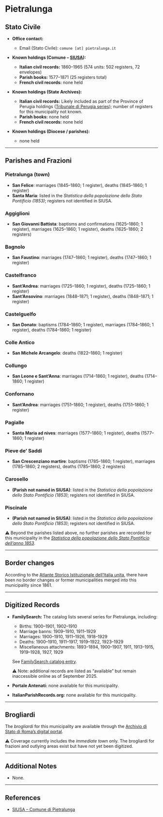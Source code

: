 # Pietralunga

## Stato Civile

* **Office contact:**

  * Email (Stato Civile): `comune [at] pietralunga.it`

* **Known holdings (Comune – [SIUSA](https://siusa-archivi.cultura.gov.it/cgi-bin/siusa/pagina.pl?TipoPag=comparc&Chiave=257580)):**

  * **Italian civil records:** 1860–1965 (574 units: 502 registers, 72 envelopes)
  * **Parish books:** 1577–1871 (25 registers total)
  * **French civil records:** none held

* **Known holdings (State Archives):**

  * **Italian civil records:** Likely included as part of the Province of Perugia holdings ([Tribunale di Perugia series](http://dati.san.beniculturali.it/SAN/complarc_IT-AS-PG_san.cat.complArch.96907)); number of registers for this municipality not known.
  * **Parish books:** none held
  * **French civil records:** none held

* **Known holdings (Diocese / parishes):**

  * none held

---

## Parishes and Frazioni

### Pietralunga (town)

* **San Felice**: marriages (1845–1860; 1 register), deaths (1845–1860; 1 register)
* **Santa Maria**: listed in the *Statistica della popolazione dello Stato Pontificio (1853)*; registers not identified in SIUSA.

### Aggiglioni

* **San Giovanni Battista**: baptisms and confirmations (1625–1860; 1 register), marriages (1625–1860; 1 register), deaths (1625–1860; 2 registers)

### Bagnolo

* **San Faustino**: marriages (1747–1860; 1 register), deaths (1747–1860; 1 register)

### Castelfranco

* **Sant’Andrea**: marriages (1725–1860; 1 register), deaths (1725–1860; 1 register)
* **Sant’Ansovino**: marriages (1848–1871; 1 register), deaths (1848–1871; 1 register)

### Castelguelfo

* **San Donato**: baptisms (1784–1860; 1 register), marriages (1784–1860; 1 register), deaths (1784–1860; 1 register)

### Colle Antico

* **San Michele Arcangelo**: deaths (1822–1860; 1 register)

### Collungo

* **San Leone e Sant’Anna**: marriages (1714–1860; 1 register), deaths (1714–1860; 1 register)

### Confornano

* **Sant’Andrea**: marriages (1751–1860; 1 register), deaths (1751–1860; 1 register)

### Pagialle

* **Santa Maria ad nives**: marriages (1577–1860; 1 register), deaths (1577–1860; 1 register)

### Pieve de’ Saddi

* **San Crescenziano martire**: baptisms (1785–1860; 1 register), marriages (1785–1860; 2 registers), deaths (1785–1860; 2 registers)

### Carosello

* **(Parish not named in SIUSA)**: listed in the *Statistica della popolazione dello Stato Pontificio (1853)*; registers not identified in SIUSA.

### Piscinale

* **(Parish not named in SIUSA)**: listed in the *Statistica della popolazione dello Stato Pontificio (1853)*; registers not identified in SIUSA.

⚠️ Beyond the parishes listed above, no further parishes are recorded for this municipality in the *[Statistica della popolazione dello Stato Pontificio dell’anno 1853](https://www.google.it/books/edition/Statistics_della_popolazione_dello_Stato/v6dCAQAAMAAJ)*.

---

## Border changes

According to the [Atlante Storico Istituzionale dell’Italia unita](http://dati.san.beniculturali.it/asi/local/), there have been no border changes or former municipalities merged into this municipality since 1861.

---

## Digitized Records

* **FamilySearch:** The catalog lists several series for Pietralunga, including:

  * Births: 1900–1901, 1902–1910
  * Marriage banns: 1909–1910, 1911–1929
  * Marriages: 1900–1910, 1911–1926, 1918–1929
  * Deaths: 1900–1910, 1911–1917, 1919–1922, 1923–1929
  * Miscellaneous attachments: 1893–1894, 1900–1907, 1911, 1913–1915, 1919–1928, 1927, 1929

  See [FamilySearch catalog entry](https://www.familysearch.org/it/search/catalog/835655).

  ⚠️ Note: additional records are listed as “available” but remain inaccessible online as of September 2025.

* **Portale Antenati:** none available for this municipality.

* **ItalianParishRecords.org:** none available for this municipality.

---

## Brogliardi

The *brogliardi* for this municipality are available through the [Archivio di Stato di Roma’s digital portal](https://imagoarchiviodistatoroma.cultura.gov.it/Gregoriano/s_brogliardi.php?Provincia=Perugia&Denominazione=Pietra%20Lunga).

⚠️ Coverage currently includes the *immediate town* only. The brogliardi for frazioni and outlying areas exist but have not yet been digitized.

---

## Additional Notes

* None.

---

## References

* [SIUSA – Comune di Pietralunga](https://siusa-archivi.cultura.gov.it/cgi-bin/siusa/pagina.pl?TipoPag=comparc&Chiave=257580)
